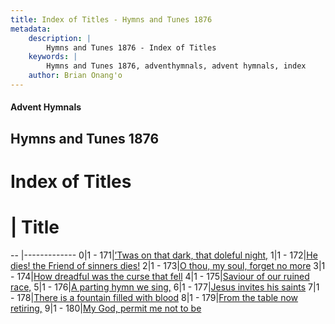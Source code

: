 ```yaml
---
title: Index of Titles - Hymns and Tunes 1876
metadata:
    description: |
        Hymns and Tunes 1876 - Index of Titles
    keywords: |
        Hymns and Tunes 1876, adventhymnals, advent hymnals, index
    author: Brian Onang'o
---
```


#### Advent Hymnals

## Hymns and Tunes 1876

# Index of Titles
# | Title                        
-- |-------------
0|1 - 171|[’Twas on that dark, that doleful night,](/101-200/171-180/01.’Twas-on-that-dark,-that-doleful-night,)
1|1 - 172|[He dies! the Friend of sinners dies!](/101-200/171-180/02.He-dies!-the-Friend-of-sinners-dies!)
2|1 - 173|[O thou, my soul, forget no more](/101-200/171-180/03.O-thou,-my-soul,-forget-no-more)
3|1 - 174|[How dreadful was the curse that fell](/101-200/171-180/04.How-dreadful-was-the-curse-that-fell)
4|1 - 175|[Saviour of our ruined race,](/101-200/171-180/05.Saviour-of-our-ruined-race,)
5|1 - 176|[A parting hymn we sing,](/101-200/171-180/06.A-parting-hymn-we-sing,)
6|1 - 177|[Jesus invites his saints](/101-200/171-180/07.Jesus-invites-his-saints)
7|1 - 178|[There is a fountain filled with blood](/101-200/171-180/08.There-is-a-fountain-filled-with-blood)
8|1 - 179|[From the table now retiring,](/101-200/171-180/09.From-the-table-now-retiring,)
9|1 - 180|[My God, permit me not to be](/101-200/171-180/10.My-God,-permit-me-not-to-be)